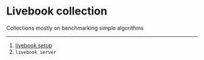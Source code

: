 # Livebook collection

Collections mostly on benchmarking simple algorithms

---

1. [livebook setup](https://github.com/livebook-dev/livebook#installation)
2. `livebook server`

